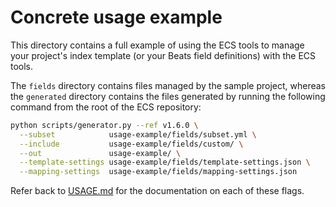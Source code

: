 # Concrete usage example

This directory contains a full example of using the ECS tools to manage your
project's index template (or your Beats field definitions) with the ECS tools.

The `fields` directory contains files managed by the sample project, whereas
the `generated` directory contains the files generated by running the following
command from the root of the ECS repository:

```bash
python scripts/generator.py --ref v1.6.0 \
  --subset            usage-example/fields/subset.yml \
  --include           usage-example/fields/custom/ \
  --out               usage-example/ \
  --template-settings usage-example/fields/template-settings.json \
  --mapping-settings  usage-example/fields/mapping-settings.json
```

Refer back to [USAGE.md](../USAGE.md) for the documentation on each of these flags.
